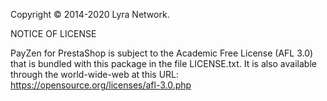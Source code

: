 Copyright © 2014-2020 Lyra Network.

NOTICE OF LICENSE

PayZen for PrestaShop is subject to the Academic Free License (AFL 3.0)
that is bundled with this package in the file LICENSE.txt.
It is also available through the world-wide-web at this URL:
https://opensource.org/licenses/afl-3.0.php